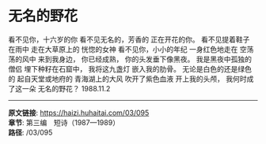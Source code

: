 # 无名的野花

看不见你，十六岁的你
看不见无名的，芳香的
正在开花的你。
看不见提着鞋子　在雨中
走在大草原上的
恍惚的女神
看不见你，小小的年纪
一身红色地走在
空荡荡的风中
来到我身边，
你已经成熟，
你的头发垂下像黑夜。
我是黑夜中孤独的僧侣
埋下种籽在石窟中，
我将这九盏灯
嵌入我的肋骨。
无论是白色的还是绿色的
起自天堂或地府的
青海湖上的大风
吹开了紫色血液
开上我的头颅，
我何时成了这一朵
无名的野花？
1988.11.2

---

**原文链接**: https://haizi.huhaitai.com/03/095  
**章节**: 第三编　短诗（1987—1989）  
**路径**: /03/095
